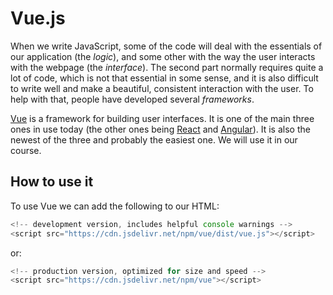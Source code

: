 # Vue.js

When we write JavaScript, some of the code will deal with the
essentials of our application (the *logic*), and some other with the
way the user interacts with the webpage (the *interface*). The second
part normally requires quite a lot of code, which is not that
essential in some sense, and it is also difficult to write well and
make a beautiful, consistent interaction with the user. To help with
that, people have developed several *frameworks*.

[Vue](https://vuejs.org/) is a framework for building user
interfaces. It is one of the main three ones in use today (the other
ones being [React](https://reactjs.org/) and
[Angular](https://angular.io/)). It is also the newest of the three
and probably the easiest one. We will use it in our course.

## How to use it

To use Vue we can add the following to our HTML:

```js
<!-- development version, includes helpful console warnings -->
<script src="https://cdn.jsdelivr.net/npm/vue/dist/vue.js"></script>
```

or:

```js
<!-- production version, optimized for size and speed -->
<script src="https://cdn.jsdelivr.net/npm/vue"></script>
```
